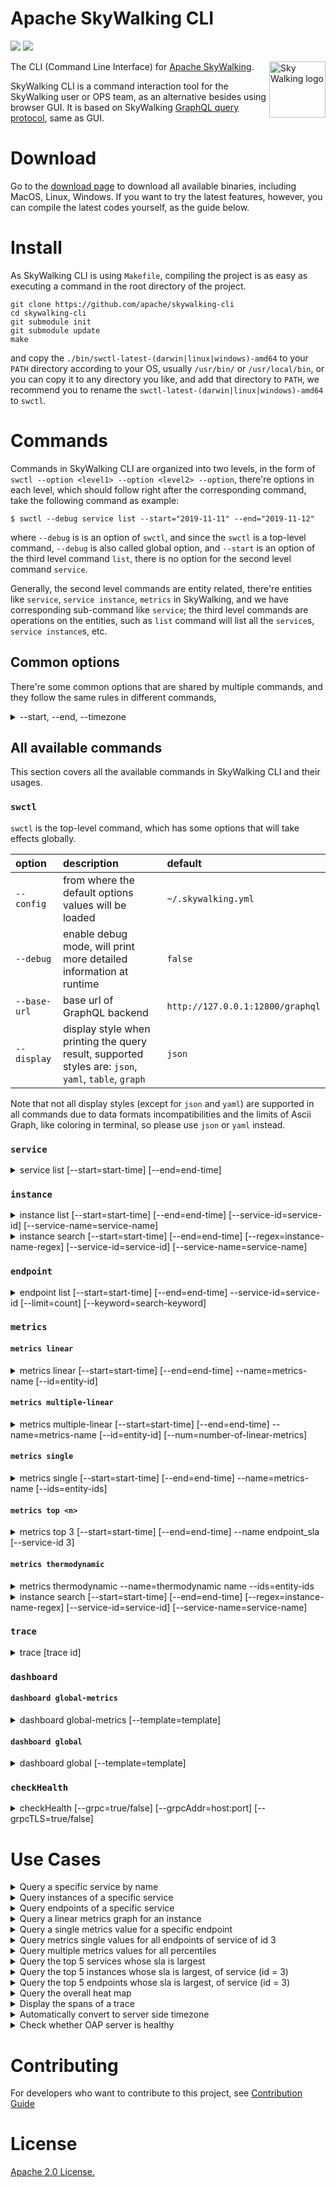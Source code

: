 Apache SkyWalking CLI
===============

![](https://github.com/apache/skywalking-cli/workflows/Build/badge.svg?branch=master)
![](https://codecov.io/gh/apache/skywalking-cli/branch/master/graph/badge.svg)

<img src="http://skywalking.apache.org/assets/logo.svg" alt="Sky Walking logo" height="90px" align="right" />

The CLI (Command Line Interface) for [Apache SkyWalking](https://github.com/apache/skywalking).

SkyWalking CLI is a command interaction tool for the SkyWalking user or OPS team, as an alternative besides using browser GUI.
It is based on SkyWalking [GraphQL query protocol](https://github.com/apache/skywalking-query-protocol), same as GUI.

# Download
Go to the [download page](https://skywalking.apache.org/downloads/) to download all available binaries, including MacOS, Linux, Windows.
If you want to try the latest features, however, you can compile the latest codes yourself, as the guide below. 

# Install
As SkyWalking CLI is using `Makefile`, compiling the project is as easy as executing a command in the root directory of the project.

```shell
git clone https://github.com/apache/skywalking-cli
cd skywalking-cli
git submodule init
git submodule update
make
```

and copy the `./bin/swctl-latest-(darwin|linux|windows)-amd64` to your `PATH` directory according to your OS,
usually `/usr/bin/` or `/usr/local/bin`, or you can copy it to any directory you like,
and add that directory to `PATH`, we recommend you to rename the `swctl-latest-(darwin|linux|windows)-amd64` to `swctl`.

# Commands
Commands in SkyWalking CLI are organized into two levels, in the form of `swctl --option <level1> --option <level2> --option`,
there're options in each level, which should follow right after the corresponding command, take the following command as example:

```shell
$ swctl --debug service list --start="2019-11-11" --end="2019-11-12"
```

where `--debug` is is an option of `swctl`, and since the `swctl` is a top-level command, `--debug` is also called global option,
and `--start` is an option of the third level command `list`, there is no option for the second level command `service`.

Generally, the second level commands are entity related, there're entities like `service`, `service instance`, `metrics` in SkyWalking,
and we have corresponding sub-command like `service`; the third level commands are operations on the entities, such as `list` command
will list all the `service`s, `service instance`s, etc.

## Common options
There're some common options that are shared by multiple commands, and they follow the same rules in different commands,

<details>

<summary>--start, --end, --timezone</summary>

`--start` and `--end` specify a time range during which the query is preformed,
they are both optional and their default values follow the rules below:

- when `start` and `end` are both absent, `start = now - 30 minutes` and `end = now`, namely past 30 minutes;
- when `start` and `end` are both present, they are aligned to the same precision by **truncating the more precise one**,
e.g. if `start = 2019-01-01 1234, end = 2019-01-01 18`, then `start` is truncated (because it's more precise) to `2019-01-01 12`,
and `end = 2019-01-01 18`;
- when `start` is absent and `end` is present, will determine the precision of `end` and then use the precision to calculate `start` (minus 30 units),
e.g. `end = 2019-11-09 1234`, the precision is `MINUTE`, so `start = end - 30 minutes = 2019-11-09 1204`,
and if `end = 2019-11-09 12`, the precision is `HOUR`, so `start = end - 30HOUR = 2019-11-08 06`;
- when `start` is present and `end` is absent, will determine the precision of `start` and then use the precision to calculate `end` (plus 30 units),
e.g. `start = 2019-11-09 1204`, the precision is `MINUTE`, so `end = start + 30 minutes = 2019-11-09 1234`,
and if `start = 2019-11-08 06`, the precision is `HOUR`, so `end = start + 30HOUR = 2019-11-09 12`;

`--timezone` specifies the timezone where `--start` `--end` are based, in the form of `+0800`:

- if `--timezone` is given in the command line option, then it's used directly;
- else if the backend support the timezone API (since 6.5.0), CLI will try to get the timezone from backend, and use it;
- otherwise, the CLI will use the current timezone in the current machine; 

</details>

## All available commands
This section covers all the available commands in SkyWalking CLI and their usages.

### `swctl`
`swctl` is the top-level command, which has some options that will take effects globally.

| option | description | default |
| :--- | :--- | :--- |
| `--config` | from where the default options values will be loaded | `~/.skywalking.yml` |
| `--debug` | enable debug mode, will print more detailed information at runtime | `false` |
| `--base-url` | base url of GraphQL backend | `http://127.0.0.1:12800/graphql` |
| `--display` | display style when printing the query result, supported styles are: `json`, `yaml`, `table`, `graph` | `json` |

Note that not all display styles (except for `json` and `yaml`) are supported in all commands due to data formats incompatibilities and the limits of
Ascii Graph, like coloring in terminal, so please use `json`  or `yaml` instead.

### `service`

<details>

<summary>service list [--start=start-time] [--end=end-time]</summary>

`service list` lists all the services in the time range of `[start, end]`.

| option | description | default |
| :--- | :--- | :--- |
| `--start` | See [Common options](#common-options) | See [Common options](#common-options) |
| `--end` | See [Common options](#common-options) | See [Common options](#common-options) |

</details>

### `instance`

<details>

<summary>instance list [--start=start-time] [--end=end-time] [--service-id=service-id] [--service-name=service-name]</summary>

`instance list` lists all the instances in the time range of `[start, end]` and given `--service-id` or `--service-name`.

| option | description | default |
| :--- | :--- | :--- |
| `--service-id` | Query by service id (priority over `--service-name`)|  |
| `--service-name` | Query by service name if `--service-id` is absent |  |
| `--start` | See [Common options](#common-options) | See [Common options](#common-options) |
| `--end` | See [Common options](#common-options) | See [Common options](#common-options) |

</details>

<details>

<summary>instance search [--start=start-time] [--end=end-time] [--regex=instance-name-regex] [--service-id=service-id] [--service-name=service-name]</summary>

`instance search` filter the instance in the time range of `[start, end]` and given --regex --service-id or --service-name.

| option | description | default |
| :--- | :--- | :--- |
| `--regex` | Query regex of instance name|  |
| `--service-id` | Query by service id (priority over `--service-name`)|  |
| `--service-name` | Query by service name if `service-id` is absent |  |
| `--start` | See [Common options](#common-options) | See [Common options](#common-options) |
| `--end` | See [Common options](#common-options) | See [Common options](#common-options) |

</details>

### `endpoint`

<details>

<summary>endpoint list [--start=start-time] [--end=end-time] --service-id=service-id [--limit=count] [--keyword=search-keyword]</summary>

`endpoint list` lists all the endpoints of the given service id in the time range of `[start, end]`.

| option | description | default |
| :--- | :--- | :--- |
| `--service-id` | <service id> whose endpoints are to be searched | |
| `--limit` | returns at most <limit> endpoints (default: 100) | 100 |
| `--keyword` | <keyword> of the endpoint name to search for, empty to search all | "" |

</details>

### `metrics`

#### `metrics linear`

<details>

<summary>metrics linear [--start=start-time] [--end=end-time] --name=metrics-name [--id=entity-id]</summary>

| option | description | default |
| :--- | :--- | :--- |
| `--name` | Metrics name, defined in [OAL](https://github.com/apache/skywalking/blob/master/oap-server/server-bootstrap/src/main/resources/official_analysis.oal), such as `all_p99`, etc. |
| `--id` | the related id if the metrics requires one, e.g. for metrics `service_p99`, the service `id` is required, use `--id` to specify the service id, the same for `instance`, `endpoint`, etc. |
| `--start` | See [Common options](#common-options) | See [Common options](#common-options) |
| `--end` | See [Common options](#common-options) | See [Common options](#common-options) |

</details>

#### `metrics multiple-linear`

<details>

<summary>metrics multiple-linear [--start=start-time] [--end=end-time] --name=metrics-name [--id=entity-id] [--num=number-of-linear-metrics]</summary>

| option | description | default |
| :--- | :--- | :--- |
| `--name` | Metrics name, defined in [OAL](https://github.com/apache/skywalking/blob/master/oap-server/server-bootstrap/src/main/resources/official_analysis.oal), such as `all_p99`, etc. |
| `--id` | the related id if the metrics requires one, e.g. for metrics `service_p99`, the service `id` is required, use `--id` to specify the service id, the same for `instance`, `endpoint`, etc. |
| `--start` | See [Common options](#common-options) | See [Common options](#common-options) |
| `--end` | See [Common options](#common-options) | See [Common options](#common-options) |
| `--num` | Number of the linear metrics to fetch | `5` |

</details>

#### `metrics single`

<details>

<summary>metrics single [--start=start-time] [--end=end-time] --name=metrics-name [--ids=entity-ids]</summary>

| option | description | default |
| :--- | :--- | :--- |
| `--name` | Metrics name, defined in [OAL](https://github.com/apache/skywalking/blob/master/oap-server/server-bootstrap/src/main/resources/official_analysis.oal), such as `service_sla`, etc. |
| `--ids` | IDs that are required by the metric type, such as service IDs for `service_sla` |
| `--start` | See [Common options](#common-options) | See [Common options](#common-options) |
| `--end` | See [Common options](#common-options) | See [Common options](#common-options) |

</details>

#### `metrics top <n>`

<details>

<summary>metrics top 3 [--start=start-time] [--end=end-time] --name endpoint_sla [--service-id 3]</summary>

| option | description | default |
| :--- | :--- | :--- |
| `--name` | Metrics name, defined in [OAL](https://github.com/apache/skywalking/blob/master/oap-server/server-bootstrap/src/main/resources/official_analysis.oal), such as `service_sla`, etc. |
| `--service-id` | service ID that are required by the metric type, such as service IDs for `service_sla` |
| `--start` | See [Common options](#common-options) | See [Common options](#common-options) |
| `--end` | See [Common options](#common-options) | See [Common options](#common-options) |
| arguments | the first argument is the number of top entities | `3` |

</details>

#### `metrics thermodynamic`

<details>

<summary>metrics thermodynamic --name=thermodynamic name --ids=entity-ids</summary>

| option | description | default |
| :--- | :--- | :--- |
| `--name` | Metrics name, defined in [OAL](https://github.com/apache/skywalking/blob/master/oap-server/server-bootstrap/src/main/resources/official_analysis.oal), such as `service_sla`, etc. |
| `--ids` | IDs that are required by the metric type, such as service IDs for `service_heatmap` |
| `--start` | See [Common options](#common-options) | See [Common options](#common-options) |
| `--end` | See [Common options](#common-options) | See [Common options](#common-options) |

</details>

<details>

<summary>instance search [--start=start-time] [--end=end-time] [--regex=instance-name-regex] [--service-id=service-id] [--service-name=service-name]</summary>

`instance search` filter the instance in the time range of `[start, end]` and given --regex --service-id or --service-name.

| option | description | default |
| :--- | :--- | :--- |
| `--regex` | Query regex of instance name|  |
| `--service-id` | Query by service id (priority over `--service-name`)|  |
| `--service-name` | Query by service name if `service-id` is absent |  |
| `--start` | See [Common options](#common-options) | See [Common options](#common-options) |
| `--end` | See [Common options](#common-options) | See [Common options](#common-options) |

</details>

### `trace`

<details>

<summary>trace [trace id]</summary>

`trace` displays the spans of a given trace.

| argument | description | default |
| :--- | :--- | :--- |
| `trace id` | the trace id whose spans are to displayed |  |

</details>

### `dashboard`

#### `dashboard global-metrics`

<details>

<summary>dashboard global-metrics [--template=template]</summary>

`dashboard global-metrics` displays global metrics in the form of a dashboard.

| argument | description | default |
| :--- | :--- | :--- |
| `--template` | The template file to customize how to display information | `templates/Dashboard.Global.json` |

You can imitate the content of [the default template file](example/Dashboard.Global.json) to customize the dashboard.

</details>

#### `dashboard global`

<details>

<summary>dashboard global [--template=template]</summary>

`dashboard global` displays global metrics, global response latency and global heat map in the form of a dashboard.

| argument | description | default |
| :--- | :--- | :--- |
| `--template` | The template file to customize how to display information | `templates/Dashboard.Global.json` |

</details>

### `checkHealth`

<details>

<summary>checkHealth [--grpc=true/false] [--grpcAddr=host:port] [--grpcTLS=true/false]</summary>

| argument | description | default |
| :--- | :--- | :--- |
| `--grpc` | Enable/Disable check gRPC endpoint | `true` |
| `--grpcAddr` | The address of gRPC endpoint | `127.0.0.1:11800` |
| `--grpcTLS` | Enable/Disable TLS to access gRPC endpoint | `false` |

*Notice: Once enable gRPC TLS, checkHealth command would ignore server's cert.

</details>

# Use Cases

<details>

<summary>Query a specific service by name</summary>

```shell
# query the service named projectC
$ ./bin/swctl service ls projectC
[{"id":"4","name":"projectC"}]
```

</details>

<details>

<summary>Query instances of a specific service</summary>

If you have already got the `id` of the service:

```shell
$ ./bin/swctl instance ls --service-id=3
[{"id":"3","name":"projectD-pid:7909@skywalking-server-0001","attributes":[{"name":"os_name","value":"Linux"},{"name":"host_name","value":"skywalking-server-0001"},{"name":"process_no","value":"7909"},{"name":"ipv4s","value":"192.168.252.12"}],"language":"JAVA","instanceUUID":"ec8a79d7cb58447c978ee85846f6699a"}]
```

otherwise,

```shell
$ ./bin/swctl instance ls --service-name=projectC
[{"id":"3","name":"projectD-pid:7909@skywalking-server-0001","attributes":[{"name":"os_name","value":"Linux"},{"name":"host_name","value":"skywalking-server-0001"},{"name":"process_no","value":"7909"},{"name":"ipv4s","value":"192.168.252.12"}],"language":"JAVA","instanceUUID":"ec8a79d7cb58447c978ee85846f6699a"}]
```

</details>

<details>

<summary>Query endpoints of a specific service</summary>

If you have already got the `id` of the service:

```shell
$ ./bin/swctl endpoint ls --service-id=3
```

otherwise,

```shell
./bin/swctl service ls projectC | jq '.[].id' | xargs ./bin/swctl endpoint ls --service-id 
[{"id":"22","name":"/projectC/{value}"}]
```

</details>

<details>

<summary>Query a linear metrics graph for an instance</summary>

If you have already got the `id` of the instance:

```shell
$ ./bin/swctl --display=graph metrics linear --name=service_instance_resp_time --id 5
┌─────────────────────────────────────────────────────────────────────────────────Press q to quit──────────────────────────────────────────────────────────────────────────────────┐
│                                                                                                                                                                                  │
│                                                                                                                                                                                  │
│         │                                                                                                                                                    ⡜⠢⡀                 │
│  1181.80│                                      ⡰⡀                                                         ⢀⡠⢢         ⡰⢣                                    ⡰⠁ ⠈⠢⡀               │
│         │                                     ⢠⠃⠱⡀              ⡀                                       ⢀⠔⠁  ⠱⡀     ⢀⠜  ⢣                        ⢀⠞⡄       ⢠⠃    ⠈⠢⡀             │
│         │                                     ⡎  ⠱⡀          ⢀⠔⠊⠱⡀                 ⢀⣀⣀⣀              ⢀⡠⠊⠁     ⠘⢄   ⢀⠎    ⢣                      ⡠⠃ ⠘⡄      ⡎       ⠈⠑⠢⢄⡀  ⢀⡠⠔⠊⠁  │
│         │          ⢀⠤⣀⡀       ⢀⡀             ⡸    ⢣        ⡠⠔⠁   ⠱⡀            ⡠⠊⠉⠉⠁   ⠉⠉⠒⠒⠤⠤⣀⣀⣀ ⢀⡠⠔⠊⠁          ⠣⡀⡠⠃      ⢣           ⢀⠔⠤⡀     ⡰⠁   ⠘⡄    ⡜            ⠈⠑⠊⠁      │
│  1043.41│⡀       ⢀⠔⠁  ⠈⠑⠒⠤⠔⠒⠊⠉⠁⠈⠒⢄          ⢀⠇     ⢣    ⢀⠤⠊       ⠱⡀         ⢀⠔⠁                ⠉⠁               ⠑⠁        ⢣         ⡠⠃  ⠈⠒⢄ ⢀⠜      ⠘⡄  ⢰⠁                      │
│         │⠈⠑⠤⣀   ⡠⠊                ⠑⠤⡀       ⡜       ⢣ ⣀⠔⠁          ⠱⡀       ⡰⠁                                              ⠣⢄⣀    ⢠⠊       ⠉⠊        ⠘⡄⢠⠃                       │
│         │    ⠑⠢⠊                    ⠈⠢⡀    ⢰⠁        ⠋              ⠱⡀  ⣀⠤⠔⠊                                                   ⠉⠒⠢⠔⠁                   ⠘⠎                        │
│         │                             ⠈⠢⡀ ⢀⠇                         ⠑⠊⠉                                                                                                         │
│      905│                               ⠈⠢⡜                                                                                                                                      │
│         └──────────────────────────────────────────────────────────────────────────────────────────────────────────────────────────────────────────────────────────────────────  │
│          2019-12-02 2121   2019-12-02 2107   2019-12-02 2115   2019-12-02 2119   2019-12-02 2137   2019-12-02 2126   2019-12-02 2118   2019-12-02 2128   2019-12-02 2136         │
│                                                                                                                                                                                  │
│                                                                                                                                                                                  │
└──────────────────────────────────────────────────────────────────────────────────────────────────────────────────────────────────────────────────────────────────────────────────┘
```

otherwise

```shell
$ ./bin/swctl instance ls --service-name=projectC | jq '.[] | select(.name == "projectC-pid:7895@skywalking-server-0001").id' | xargs ./bin/swctl --display=graph metrics linear --name=service_instance_resp_time --id
┌─────────────────────────────────────────────────────────────────────────────────Press q to quit──────────────────────────────────────────────────────────────────────────────────┐
│                                                                                                                                                                                  │
│                                                                                                                                                                                  │
│         │                                                                           ⡠⠒⢣                                                                                          │
│  1181.80│                          ⡠⠊⢢                                           ⣀⠔⠉   ⢣              ⡔⡄                               ⡔⡄                                        │
│         │           ⣀            ⡠⠊   ⠑⡄                                    ⣀⡠⠔⠒⠉       ⢣            ⡜ ⠈⢆                            ⢀⠎ ⠈⢢              ⡀                        │
│         │          ⡜ ⠉⠒⠤⣀   ⢀⣀⣀⡠⠊      ⠈⠢⡀               ⢀⡠⢄⣀⡀            ⡰⠉             ⢣          ⡜    ⢣                          ⡠⠃    ⠑⡄        ⢀⡠⠔⠉⠘⢄                       │
│         │        ⢀⠜      ⠉⠉⠉⠁            ⠑⢄          ⢀⡠⠔⠊⠁   ⠈⠉⠑⢢        ⡰⠁               ⢣       ⢀⠎      ⠱⡀          ⢀⠦⡀         ⢀⠜       ⠈⢢ ⢀⣀⣀⡠⠤⠒⠁     ⠣⡀                  ⡀  │
│  1043.41│       ⢀⠎                         ⠑⢄      ⢀⠔⠁           ⠱⡀     ⡰⠁                 ⢣⣀    ⢀⠎        ⠘⢄        ⢀⠎ ⠈⢢      ⢀⠤⠊          ⠉⠁            ⠘⢄               ⡠⠊   │
│         │      ⢠⠃                           ⠈⠢⡀  ⡠⠒⠁              ⠘⢄   ⡰⠁                    ⠉⠉⠉⠒⠊          ⠈⢢      ⢀⠎    ⠑⢄  ⡠⠒⠁                            ⠣⠤⣀⣀⣀       ⢀⠔⠉     │
│         │⠤⠤⠤⠤⠤⠤⠃                              ⠈⠢⠊                   ⠣⡀⡰⠁                                      ⠱⡀   ⢀⠎       ⠑⠉                                    ⠉⠉⠉⠉⠒⠒⠒⠁       │
│         │                                                            ⠑⠁                                        ⠑⡄ ⢀⠎                                                             │
│      905│                                                                                                       ⠈⢆⠎                                                              │
│         └──────────────────────────────────────────────────────────────────────────────────────────────────────────────────────────────────────────────────────────────────────  │
│          2019-12-02 2122   2019-12-02 2137   2019-12-02 2136   2019-12-02 2128   2019-12-02 2108   2019-12-02 2130   2019-12-02 2129   2019-12-02 2115   2019-12-02 2119         │
│                                                                                                                                                                                  │
│                                                                                                                                                                                  │
└──────────────────────────────────────────────────────────────────────────────────────────────────────────────────────────────────────────────────────────────────────────────────┘
```

</details>

<details>

<summary>Query a single metrics value for a specific endpoint</summary>

```shell
$ ./bin/swctl service ls projectC | jq '.[0].id' | xargs ./bin/swctl endpoint ls --service-id | jq '.[] | [.id] | join(",")' | xargs ./bin/swctl metrics single --name endpoint_cpm --ids
[{"id":"22","value":116}]
```

</details>

<details>

<summary>Query metrics single values for all endpoints of service of id 3</summary>

```shell
$ ./bin/swctl service ls projectC | jq '.[0].id' | xargs ./bin/swctl endpoint ls --service-id | jq '.[] | [.id] | join(",")' | xargs ./bin/swctl metrics single --name endpoint_cpm --end='2019-12-02 2137' --ids
[{"id":"3","value":116}]
```

</details>

<details>

<summary>Query multiple metrics values for all percentiles</summary>

```shell
$ ./bin/swctl --display=graph --debug metrics multiple-linear --name all_percentile

┌PRESS Q TO QUIT───────────────────────────────────────────────────────────────────────────────────────────────────────────────────────────────────────────────────────────────────────────────────────────┐
│┌───────────────────────────────#0───────────────────────────────┐┌───────────────────────────────#1───────────────────────────────┐┌─────────────────────────────────#2─────────────────────────────────┐│
││      │  ⡏⠉⠉⢹   ⢸⠉⠉⠉⠉⠉⠉⠉⠉⠉⠉⠉⠉⡇      ⢸⠉⠉⠉⠉⠉⠉⠉⡇  ⢸⠉⠉⠉⠉⠉⠉⠉⡇   ⡏⠉⠉⠉ ││       │     ⢸⡀                       ⢸        ⢸        ⡇       ││        │                                                  ⡠⠔⡇      ││
││960.80│ ⢀⠇  ⠘⡄  ⡜            ⢣      ⢸       ⢇  ⢸       ⡇   ⡇    ││1963.60│     ⡜⡇                       ⢸        ⢸       ⢠⡇       ││ 2600.40│                                                  ⡇ ⢣      ││
││      │ ⢸    ⡇  ⡇            ⢸      ⢸       ⢸  ⡜       ⢸  ⢸     ││       │     ⡇⢸                       ⡼⡀       ⣾       ⢸⢣       ││        │                                                 ⢸  ⢸      ││
││      │ ⢸    ⡇  ⡇            ⢸      ⡸       ⢸  ⡇       ⢸  ⢸     ││       │     ⡇⠈⡆                      ⡇⡇       ⡇⡇      ⢸⢸       ││        │                                                 ⢸  ⢸      ││
││      │ ⢸    ⢣ ⢠⠃            ⠘⡄     ⡇       ⢸  ⡇       ⢸  ⢸     ││       │    ⢰⠁ ⡇                      ⡇⡇  ⡤⢤   ⡇⡇      ⡇⢸       ││        │                                                 ⡇  ⠘⡄     ││
││824.64│ ⡇    ⢸ ⢸              ⡇     ⡇       ⠈⡆ ⡇       ⠘⡄ ⡜     ││1832.88│    ⢸  ⢣                      ⡇⡇  ⡇⢸   ⡇⡇      ⡇⢸       ││ 2486.33│                                                 ⡇   ⡇     ││
││      │ ⡇    ⢸ ⢸              ⡇     ⡇        ⡇ ⡇        ⡇ ⡇     ││       │    ⢸  ⢸                      ⡇⡇ ⢸ ⠈⡆ ⢀⠇⡇     ⢠⠃⢸       ││        │                                                ⢰⠁   ⡇     ││
││      │ ⡇    ⠈⡆⡎              ⢣     ⡇        ⡇⢸         ⡇ ⡇     ││       │    ⡎  ⢸                     ⢰⠁⡇ ⢸  ⡇ ⢸ ⡇     ⢸ ⠘⡄      ││        │                       ⡀        ⢸⠉⠲⡀  ⢀         ⢸    ⢱     ││
││      │⢰⠁     ⡇⡇              ⢸     ⡇        ⢇⢸         ⡇ ⡇     ││       │    ⡇  ⢸                     ⢸ ⢱ ⢸  ⡇ ⢸ ⢣     ⢸  ⡇      ││        │⡀                     ⢰⢱    ⢀⡄  ⡇  ⢱ ⢀⠎⡆        ⡎    ⢸  ⣀⠤ ││
││688.48│⢸      ⡇⡇              ⢸     ⡇        ⢸⢸         ⢸⢸      ││1702.16│    ⡇   ⡇                    ⢸ ⢸ ⡇  ⢣ ⢸ ⢸     ⡜  ⡇      ││ 2372.24│⠱⡀       ⡴⡀  ⢀       ⢠⠃⠈⡆  ⢀⠎⠸⡀⢠⠃   ⢣⠎ ⢸  ⣠    ⡠⠃    ⢸ ⢰⠁  ││
││      │⢸      ⢱⠁              ⠘⡄    ⡇        ⢸⢸         ⢸⢸      ││       │   ⢸    ⡇                    ⢸ ⢸ ⡇  ⢸ ⢸ ⢸     ⡇  ⡇      ││        │ ⢣      ⡜ ⠱⡀⡠⠋⡆     ⣀⠎  ⢱ ⡠⠊  ⢣⢸        ⢇⡔⠁⢣ ⣀⠔⠁     ⠈⣦⠃   ││
││      │⡜      ⠸                ⡇   ⢸         ⢸⡜         ⢸⢸      ││       │   ⢸    ⡇       ⡆     ⢀⡆     ⢸ ⢸⢀⠇  ⢸ ⡎ ⢸     ⡇  ⡇      ││        │  ⡇   ⡔⠊   ⠑⠁ ⠸⡀  ⢠⠋    ⠈⠖⠁   ⠈⠇        ⠈   ⠉         ⠏    ││
││      │⡇                       ⢣   ⢸         ⠈⡇         ⠘⡜      ││       │   ⡜    ⢱      ⢠⢣  ⢰⢄ ⡜⢸     ⡇ ⢸⢸   ⢸ ⡇ ⢸    ⢠⠃  ⢱      ││        │  ⢇   ⡇        ⢣⡀ ⡎                                        ││
││552.32│⠁                       ⠸⡀  ⢸          ⡇          ⡇      ││1571.44│   ⡇    ⢸      ⢸⢸  ⡸ ⠙ ⠘⡄    ⡇ ⠘⣼    ⡇⡇ ⢸    ⢸   ⢸      ││ 2258.16│  ⢸  ⢸          ⠈⠙                                         ││
││      │                         ⢇  ⢸                     ⠁      ││       │  ⢀⠇    ⢸      ⡜⢸  ⡇    ⢇    ⡇  ⡿    ⡇⡇  ⡇   ⢸   ⢸      ││        │  ⢸  ⢸                                                     ││
││      │                         ⢸  ⢸                            ││       │⢣ ⢸     ⠸⡀     ⡇ ⡇ ⡇    ⢸    ⡇  ⡇    ⣇⠇  ⡇   ⡜   ⢸      ││        │  ⠈⡆ ⡜                                                     ││
││      │                          ⡇ ⢸                            ││       │⠈⢆⡸      ⡇⢀   ⢠⠃ ⡇⢀⠇    ⠈⡦⠔⢇⢀⠇  ⠁    ⢹   ⡇   ⡇   ⢸      ││        │   ⡇ ⡇                                                     ││
││416.16│                          ⢱ ⢸                            ││1440.72│ ⠘⡇      ⠋⠙⡄  ⢸  ⢱⢸        ⠸⣸        ⢸   ⠱⡀  ⡇   ⠈⡆     ││2144.080│   ⡇ ⡇                                                     ││
││      │                          ⠘⡄⡎                            ││       │           ⢇  ⡎  ⢸⢸         ⢿             ⠱⡀⢠⠃    ⡇     ││        │   ⢸⢸                                                      ││
││      │                           ⡇⡇                            ││       │           ⢸ ⢰⠁  ⠸⡜         ⠈              ⠘⣼     ⠧⣀    ││        │   ⢸⢸                                                      ││
││      │                           ⢸⡇                            ││       │            ⡇⡎    ⡇                         ⠈       ⠑⢄  ││        │   ⠘⡜                                                      ││
││   280│                           ⠈⡇                            ││   1310│            ⢱⠁                                          ││    2030│    ⡇                                                      ││
││      └─────────────────────────────────────────────────────────││       └────────────────────────────────────────────────────────││        └───────────────────────────────────────────────────────────││
││       2020-03-07 0111   2020-03-07 0134   2020-03-07 0133      ││        2020-03-07 0116   2020-03-07 0121   2020-03-07 0122     ││         2020-03-07 0123   2020-03-07 0139   2020-03-07 0117        ││
│└────────────────────────────────────────────────────────────────┘└────────────────────────────────────────────────────────────────┘└────────────────────────────────────────────────────────────────────┘│
│┌────────────────────────────────────────────────#3─────────────────────────────────────────────────┐┌────────────────────────────────────────────────#4─────────────────────────────────────────────────┐│
││       │                                           ⢀⢇                                              ││        │⠤⠤⠤⠤⠤⠤⡄     ⡤⠤⢤        ⢸⠑⠒⠤⠤⠤⠤⠤⠤⠤⠤⠤⠤⠤⠤⠤⠒⠊⠉⠉⠉⠉⠉⠉⠉⠒⠢⡄     ⡤⠒⠊⡇       ⢠⠔⠒⢹           ⢠⠔⠒⠉⠑⠢⠄ ││
││       │                                           ⡸⠸⡀               ⢀⡆                            ││        │      ⡇     ⡇ ⢸        ⡸                          ⡇     ⡇  ⢇       ⢸  ⢸           ⢸       ││
││3559.60│                                          ⢀⠇ ⢇              ⢀⠎⢸                            ││54073.20│      ⢱    ⢰⠁ ⠈⡆       ⡇                          ⢱    ⢰⠁  ⢸       ⡜   ⡇          ⡎       ││
││       │           ⢀⢄                             ⡸  ⠸⡀            ⢀⠎ ⠘⡄                           ││        │      ⢸    ⢸   ⡇       ⡇                          ⢸    ⢸   ⢸       ⡇   ⡇          ⡇       ││
││       │          ⢀⠎ ⠑⢄                          ⢀⠇   ⢇           ⢀⠎   ⡇         ⣼                 ││        │      ⢸    ⢸   ⡇       ⡇                          ⢸    ⢸   ⢸       ⡇   ⡇          ⡇       ││
││       │         ⢀⠎   ⠈⢆                      ⣀  ⡸    ⠸⡀ ⣀⡀       ⡜    ⢸        ⡸⠸⡀                ││        │      ⠸⡀   ⡸   ⢇      ⢰⠁                          ⠸⡀   ⡸   ⠈⡆      ⡇   ⢣         ⢀⠇       ││
││3325.68│   ⣀⣀  ⣀⠤⠊     ⠘⡄   ⢀⣀⣀⣀⣀⡠⠤⡀      ⢀⣀⠔⠊ ⠉⠑⠃     ⠉⠉ ⠘⢄     ⡰⠁    ⠘⡄      ⢰⠁ ⡇       ⢀⣀⡠⠤⠤⠤⠄  ││43924.56│       ⡇   ⡇   ⢸      ⢸                            ⡇   ⡇    ⡇     ⢰⠁   ⢸         ⢸        ││
││       │ ⢠⠊  ⠉⠉         ⠸⡀ ⡔⠁      ⠑⢄  ⡠⠊⠉⠁                 ⠣⣀  ⢠⠃      ⡇     ⢠⠃  ⡇    ⢀⠤⠊⠁        ││        │       ⡇   ⡇   ⢸      ⢸                            ⡇   ⡇    ⡇     ⢸    ⢸         ⢸        ││
││       │⠔⠁               ⠱⠊         ⠈⠢⠊                       ⠉⠒⠎       ⠸⠤⠤⠤⠔⠊⠁   ⢇    ⢸           ││        │       ⡇   ⡇   ⢸      ⡸                            ⡇   ⡇    ⢇     ⢸    ⢸         ⢸        ││
││       │                                                                          ⢸    ⡎           ││        │       ⢱  ⢰⠁   ⠈⡆     ⡇                            ⢸  ⢸     ⢸     ⢸     ⡇        ⡎        ││
││3091.76│                                                                          ⢸    ⡇           ││33775.92│       ⢸  ⢸     ⡇     ⡇                            ⢸  ⢸     ⢸     ⡇     ⡇        ⡇        ││
││       │                                                                          ⢸   ⢀⠇           ││        │       ⢸  ⢸     ⡇     ⡇                            ⢸  ⢸     ⢸     ⡇     ⡇        ⡇        ││
││       │                                                                           ⡇  ⢸            ││        │       ⠸⡀ ⡸     ⢇    ⢰⠁                            ⠘⡄ ⡜     ⠈⡆    ⡇     ⢣       ⢠⠃        ││
││       │                                                                           ⡇  ⢸            ││        │        ⡇ ⡇     ⢸    ⢸                              ⡇ ⡇      ⡇   ⢠⠃     ⢸       ⢸         ││
││2857.84│                                                                           ⡇  ⡎            ││23627.28│        ⡇ ⡇     ⢸    ⢸                              ⡇ ⡇      ⡇   ⢸      ⢸       ⢸         ││
││       │                                                                           ⢸  ⡇            ││        │        ⡇ ⡇     ⢸    ⡸                              ⢇⢀⠇      ⢇   ⢸      ⢸       ⢸         ││
││       │                                                                           ⢸ ⢀⠇            ││        │        ⢱⢰⠁     ⠈⡆   ⡇                              ⢸⢸       ⢸   ⢸       ⡇      ⡇         ││
││       │                                                                           ⢸ ⢸             ││        │        ⢸⢸       ⡇   ⡇                              ⢸⢸       ⢸   ⡎       ⡇      ⡇         ││
││2623.92│                                                                           ⠈⡆⢸             ││13478.64│        ⢸⢸       ⡇   ⡇                              ⢸⢸       ⢸   ⡇       ⡇      ⡇         ││
││       │                                                                            ⡇⡎             ││        │        ⠸⡸       ⢇  ⢰⠁                              ⠈⡎       ⠈⡆  ⡇       ⢣     ⢠⠃         ││
││       │                                                                            ⡇⡇             ││        │         ⡇       ⢸  ⣸                                ⡇        ⡇  ⡇       ⢸     ⢸          ││
││       │                                                                            ⢱⠇             ││        │         ⠃       ⠘⠊⠉                                          ⠘⡄⢸        ⠘⠒⠊⠉⠉⠉⠉          ││
││   2390│                                                                            ⢸              ││    3330│                                                               ⠈⢾                         ││
││       └───────────────────────────────────────────────────────────────────────────────────────────││        └──────────────────────────────────────────────────────────────────────────────────────────││
││        2020-03-07 0115   2020-03-07 0139   2020-03-07 0134   2020-03-07 0136   2020-03-07 0132    ││         2020-03-07 0115   2020-03-07 0126   2020-03-07 0112   2020-03-07 0134   2020-03-07 0124   ││
│└───────────────────────────────────────────────────────────────────────────────────────────────────┘└───────────────────────────────────────────────────────────────────────────────────────────────────┘│
└──────────────────────────────────────────────────────────────────────────────────────────────────────────────────────────────────────────────────────────────────────────────────────────────────────────┘

```

</details>

<details>

<summary>Query the top 5 services whose sla is largest</summary>

```shell
$ ./bin/swctl metrics top 5 --name service_sla        
[{"name":"projectB","id":"2","value":10000},{"name":"projectC","id":"3","value":10000},{"name":"projectA","id":"4","value":10000},{"name":"projectD","id":"5","value":10000}]
```

</details>

<details>

<summary>Query the top 5 instances whose sla is largest, of service (id = 3)</summary>

```shell
$ ./bin/swctl metrics top 5 --name service_instance_sla --service-id 3        
[{"name":"projectC-pid:30335@skywalking-server-0002","id":"13","value":10000},{"name":"projectC-pid:22037@skywalking-server-0001","id":"2","value":10000}]
```

</details>

<details>

<summary>Query the top 5 endpoints whose sla is largest, of service (id = 3)</summary>

```shell
$ ./bin/swctl metrics top 5 --name endpoint_sla --service-id 3        
[{"name":"/projectC/{value}","id":"4","value":10000}]
```

</details>

<details>

<summary>Query the overall heat map</summary>

```shell
$ ./bin/swctl metrics thermodynamic --name all_heatmap
{"nodes":[[0,0,238],[0,1,1],[0,2,39],[0,3,31],[0,4,12],[0,5,13],[0,6,4],[0,7,3],[0,8,3],[0,9,0],[0,10,48],[0,11,3],[0,12,49],[0,13,54],[0,14,11],[0,15,9],[0,16,2],[0,17,4],[0,18,0],[0,19,1],[0,20,186],[1,0,264],[1,1,3],[1,2,51],[1,3,38],[1,4,16],[1,5,14],[1,6,3],[1,7,2],[1,8,1],[1,9,2],[1,10,51],[1,11,1],[1,12,41],[1,13,56],[1,14,16],[1,15,15],[1,16,7],[1,17,7],[1,18,3],[1,19,1],[1,20,174],[2,0,231],[2,1,3],[2,2,42],[2,3,41],[2,4,18],[2,5,4],[2,6,2],[2,7,1],[2,8,2],[2,9,0],[2,10,54],[2,11,4],[2,12,55],[2,13,48],[2,14,14],[2,15,4],[2,16,3],[2,17,2],[2,18,4],[2,19,4],[2,20,187],[3,0,231],[3,1,3],[3,2,55],[3,3,38],[3,4,18],[3,5,9],[3,6,1],[3,7,1],[3,8,1],[3,9,1],[3,10,56],[3,11,6],[3,12,38],[3,13,50],[3,14,16],[3,15,12],[3,16,4],[3,17,4],[3,18,2],[3,19,2],[3,20,183],[4,0,238],[4,1,2],[4,2,47],[4,3,49],[4,4,11],[4,5,7],[4,6,0],[4,7,0],[4,8,2],[4,9,2],[4,10,55],[4,11,3],[4,12,41],[4,13,47],[4,14,12],[4,15,7],[4,16,3],[4,17,2],[4,18,10],[4,19,0],[4,20,190],[5,0,238],[5,1,3],[5,2,42],[5,3,28],[5,4,18],[5,5,4],[5,6,2],[5,7,4],[5,8,4],[5,9,1],[5,10,54],[5,11,2],[5,12,65],[5,13,56],[5,14,17],[5,15,9],[5,16,2],[5,17,3],[5,18,0],[5,19,2],[5,20,179],[6,0,218],[6,1,1],[6,2,34],[6,3,37],[6,4,10],[6,5,5],[6,6,1],[6,7,1],[6,8,0],[6,9,3],[6,10,49],[6,11,7],[6,12,47],[6,13,43],[6,14,19],[6,15,15],[6,16,1],[6,17,4],[6,18,2],[6,19,3],[6,20,183],[7,0,242],[7,1,0],[7,2,41],[7,3,34],[7,4,21],[7,5,4],[7,6,3],[7,7,4],[7,8,1],[7,9,0],[7,10,71],[7,11,4],[7,12,47],[7,13,50],[7,14,19],[7,15,8],[7,16,6],[7,17,3],[7,18,2],[7,19,4],[7,20,174],[8,0,220],[8,1,3],[8,2,40],[8,3,36],[8,4,6],[8,5,8],[8,6,1],[8,7,5],[8,8,0],[8,9,1],[8,10,61],[8,11,2],[8,12,43],[8,13,50],[8,14,17],[8,15,11],[8,16,4],[8,17,5],[8,18,1],[8,19,1],[8,20,183],[9,0,239],[9,1,1],[9,2,48],[9,3,37],[9,4,8],[9,5,12],[9,6,2],[9,7,0],[9,8,0],[9,9,0],[9,10,74],[9,11,1],[9,12,58],[9,13,53],[9,14,17],[9,15,13],[9,16,5],[9,17,2],[9,18,2],[9,19,0],[9,20,178],[10,0,249],[10,1,2],[10,2,40],[10,3,49],[10,4,12],[10,5,8],[10,6,0],[10,7,1],[10,8,0],[10,9,0],[10,10,58],[10,11,1],[10,12,54],[10,13,47],[10,14,21],[10,15,12],[10,16,6],[10,17,4],[10,18,3],[10,19,2],[10,20,165],[11,0,240],[11,1,1],[11,2,50],[11,3,47],[11,4,10],[11,5,2],[11,6,1],[11,7,1],[11,8,2],[11,9,1],[11,10,52],[11,11,4],[11,12,41],[11,13,51],[11,14,17],[11,15,6],[11,16,1],[11,17,6],[11,18,1],[11,19,0],[11,20,199],[12,0,240],[12,1,3],[12,2,40],[12,3,41],[12,4,17],[12,5,10],[12,6,5],[12,7,2],[12,8,2],[12,9,0],[12,10,86],[12,11,1],[12,12,56],[12,13,49],[12,14,16],[12,15,7],[12,16,4],[12,17,8],[12,18,4],[12,19,3],[12,20,157],[13,0,234],[13,1,1],[13,2,53],[13,3,38],[13,4,12],[13,5,4],[13,6,0],[13,7,2],[13,8,0],[13,9,0],[13,10,59],[13,11,2],[13,12,53],[13,13,48],[13,14,18],[13,15,8],[13,16,3],[13,17,8],[13,18,1],[13,19,1],[13,20,187],[14,0,269],[14,1,0],[14,2,66],[14,3,47],[14,4,17],[14,5,4],[14,6,1],[14,7,0],[14,8,0],[14,9,0],[14,10,55],[14,11,1],[14,12,53],[14,13,48],[14,14,18],[14,15,8],[14,16,3],[14,17,3],[14,18,4],[14,19,0],[14,20,179],[15,0,254],[15,1,0],[15,2,57],[15,3,45],[15,4,8],[15,5,9],[15,6,9],[15,7,4],[15,8,3],[15,9,0],[15,10,68],[15,11,1],[15,12,52],[15,13,51],[15,14,19],[15,15,7],[15,16,4],[15,17,0],[15,18,0],[15,19,1],[15,20,177],[16,0,257],[16,1,1],[16,2,65],[16,3,50],[16,4,16],[16,5,3],[16,6,1],[16,7,0],[16,8,0],[16,9,0],[16,10,61],[16,11,3],[16,12,63],[16,13,59],[16,14,14],[16,15,9],[16,16,5],[16,17,2],[16,18,0],[16,19,0],[16,20,174],[17,0,243],[17,1,1],[17,2,63],[17,3,44],[17,4,5],[17,5,3],[17,6,0],[17,7,3],[17,8,0],[17,9,0],[17,10,66],[17,11,4],[17,12,56],[17,13,38],[17,14,11],[17,15,10],[17,16,4],[17,17,2],[17,18,3],[17,19,0],[17,20,181],[18,0,236],[18,1,3],[18,2,38],[18,3,49],[18,4,16],[18,5,5],[18,6,3],[18,7,3],[18,8,1],[18,9,0],[18,10,41],[18,11,4],[18,12,59],[18,13,49],[18,14,13],[18,15,9],[18,16,4],[18,17,1],[18,18,2],[18,19,0],[18,20,192],[19,0,238],[19,1,2],[19,2,49],[19,3,37],[19,4,15],[19,5,2],[19,6,1],[19,7,1],[19,8,3],[19,9,0],[19,10,60],[19,11,3],[19,12,58],[19,13,53],[19,14,17],[19,15,4],[19,16,2],[19,17,2],[19,18,2],[19,19,0],[19,20,185],[20,0,242],[20,1,0],[20,2,55],[20,3,36],[20,4,10],[20,5,6],[20,6,1],[20,7,1],[20,8,1],[20,9,0],[20,10,57],[20,11,4],[20,12,46],[20,13,58],[20,14,15],[20,15,11],[20,16,3],[20,17,2],[20,18,7],[20,19,0],[20,20,188],[21,0,231],[21,1,3],[21,2,50],[21,3,43],[21,4,13],[21,5,1],[21,6,0],[21,7,1],[21,8,0],[21,9,0],[21,10,57],[21,11,3],[21,12,51],[21,13,36],[21,14,15],[21,15,8],[21,16,7],[21,17,2],[21,18,3],[21,19,1],[21,20,188],[22,0,241],[22,1,2],[22,2,60],[22,3,42],[22,4,11],[22,5,8],[22,6,0],[22,7,0],[22,8,0],[22,9,0],[22,10,56],[22,11,4],[22,12,57],[22,13,46],[22,14,20],[22,15,8],[22,16,6],[22,17,1],[22,18,1],[22,19,0],[22,20,191],[23,0,240],[23,1,0],[23,2,46],[23,3,44],[23,4,20],[23,5,3],[23,6,3],[23,7,4],[23,8,1],[23,9,1],[23,10,62],[23,11,4],[23,12,64],[23,13,44],[23,14,15],[23,15,3],[23,16,4],[23,17,2],[23,18,3],[23,19,1],[23,20,181],[24,0,255],[24,1,0],[24,2,61],[24,3,41],[24,4,17],[24,5,7],[24,6,0],[24,7,1],[24,8,0],[24,9,0],[24,10,60],[24,11,3],[24,12,62],[24,13,49],[24,14,17],[24,15,10],[24,16,3],[24,17,2],[24,18,3],[24,19,2],[24,20,177],[25,0,244],[25,1,1],[25,2,56],[25,3,35],[25,4,12],[25,5,12],[25,6,2],[25,7,1],[25,8,0],[25,9,0],[25,10,66],[25,11,3],[25,12,53],[25,13,55],[25,14,20],[25,15,13],[25,16,3],[25,17,1],[25,18,3],[25,19,2],[25,20,173],[26,0,234],[26,1,1],[26,2,45],[26,3,34],[26,4,9],[26,5,6],[26,6,0],[26,7,3],[26,8,0],[26,9,1],[26,10,54],[26,11,6],[26,12,59],[26,13,48],[26,14,20],[26,15,10],[26,16,1],[26,17,2],[26,18,2],[26,19,0],[26,20,182],[27,0,228],[27,1,1],[27,2,46],[27,3,35],[27,4,5],[27,5,7],[27,6,2],[27,7,3],[27,8,2],[27,9,3],[27,10,61],[27,11,2],[27,12,61],[27,13,43],[27,14,15],[27,15,7],[27,16,3],[27,17,1],[27,18,3],[27,19,1],[27,20,187],[28,0,248],[28,1,4],[28,2,60],[28,3,45],[28,4,11],[28,5,9],[28,6,5],[28,7,1],[28,8,1],[28,9,1],[28,10,58],[28,11,2],[28,12,53],[28,13,38],[28,14,20],[28,15,10],[28,16,4],[28,17,6],[28,18,1],[28,19,2],[28,20,178],[29,0,241],[29,1,2],[29,2,46],[29,3,28],[29,4,16],[29,5,8],[29,6,4],[29,7,2],[29,8,1],[29,9,0],[29,10,66],[29,11,3],[29,12,51],[29,13,51],[29,14,28],[29,15,9],[29,16,3],[29,17,4],[29,18,3],[29,19,4],[29,20,153],[30,0,151],[30,1,1],[30,2,26],[30,3,26],[30,4,8],[30,5,4],[30,6,2],[30,7,2],[30,8,3],[30,9,1],[30,10,32],[30,11,3],[30,12,33],[30,13,25],[30,14,10],[30,15,3],[30,16,1],[30,17,3],[30,18,2],[30,19,0],[30,20,82]],"axisYStep":0}
```

```shell
$ ./bin/swctl --display=graph metrics thermodynamic --name all_heatmap 
```

</details>

<details>

<summary>Display the spans of a trace</summary>

```shell
$ ./bin/swctl --display graph trace 1585375544413.464998031.46647
```

</details>

<details>

<summary>Automatically convert to server side timezone</summary>

if your backend nodes are deployed in docker and the timezone is UTC, you may not want to convert your timezone to UTC every time you type a command, `--timezone` comes to your rescue.

```shell
$ ./bin/swctl --debug --timezone="0" service ls
```

`--timezone="+1200"` and `--timezone="-0900"` are also valid usage.

</details>

<details>

<summary>Check whether OAP server is healthy</summary>

if you want to check health status from GraphQL and the gRPC endpoint listening on 10.0.0.1:8843. 

```shell
$ ./bin/swctl checkHealth --grpcAddr=10.0.0.1:8843
```

If you only want to query GraphQL.

```shell
$ ./bin/swctl checkHealth --grpc=false
```

Once the gRPC endpoint of OAP encrypts communication by TLS.

```shell
$ ./bin/swctl checkHealth --grpcTLS=true
```

</details>

# Contributing
For developers who want to contribute to this project, see [Contribution Guide](CONTRIBUTING.md)

# License
[Apache 2.0 License.](/LICENSE)
